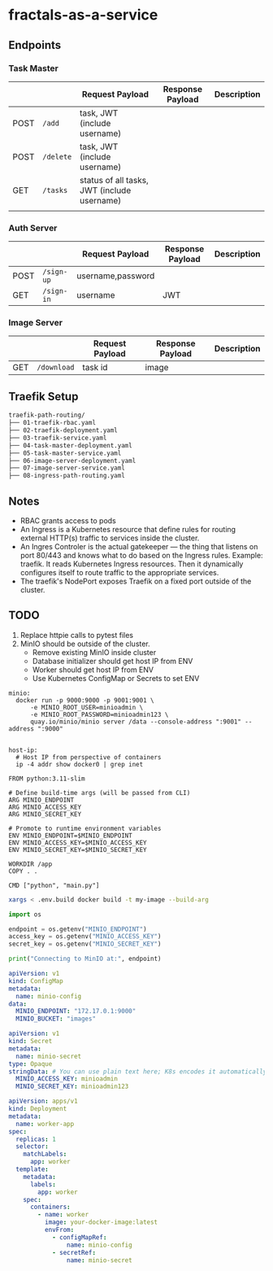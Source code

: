 # fractals-as-a-service

## Endpoints

### Task Master

|      |           | Request Payload                             | Response Payload | Description |
|------|-----------|---------------------------------------------|------------------|-------------|
| POST | `/add`    | task, JWT (include username)                |                  |             |
| POST | `/delete` | task, JWT (include username)                |                  |             |
| GET  | `/tasks`  | status of all tasks, JWT (include username) |                  |             |
|      |           |                                             |                  |             |

### Auth Server

|      |            | Request Payload   | Response Payload | Description |
|------|------------|-------------------|------------------|-------------|
| POST | `/sign-up` | username,password |                  |             |
| GET  | `/sign-in` | username          | JWT              |             |

### Image Server

|     |             | Request Payload | Response Payload | Description |
|-----|-------------|-----------------|------------------|-------------|
| GET | `/download` | task id         | image            |             |

## Traefik Setup

```bash
traefik-path-routing/
├── 01-traefik-rbac.yaml
├── 02-traefik-deployment.yaml
├── 03-traefik-service.yaml
├── 04-task-master-deployment.yaml
├── 05-task-master-service.yaml
├── 06-image-server-deployment.yaml
├── 07-image-server-service.yaml
├── 08-ingress-path-routing.yaml
```

## Notes

- RBAC grants access to pods
- An Ingress is a Kubernetes resource that define rules for routing external HTTP(s) traffic to services inside the
  cluster.
- An Ingres Controler is the actual gatekeeper — the thing that listens on port 80/443 and knows what to do based on the
  Ingress rules. Example: traefik. It reads Kubernetes Ingress resources. Then it dynamically configures itself to
  route traffic to the appropriate services.
- The traefik's NodePort exposes Traefik on a fixed port outside of the cluster.

## TODO

1. Replace httpie calls to pytest files
2. MinIO should be outside of the cluster.
    - Remove existing MinIO inside cluster
    - Database initializer should get host IP from ENV
    - Worker should get host IP from ENV
    - Use Kubernetes ConfigMap or Secrets to set ENV

  ```
  minio:
	docker run -p 9000:9000 -p 9001:9001 \
		-e MINIO_ROOT_USER=minioadmin \
  		-e MINIO_ROOT_PASSWORD=minioadmin123 \
  		quay.io/minio/minio server /data --console-address ":9001" --address ":9000"


  host-ip:
    # Host IP from perspective of containers
	ip -4 addr show docker0 | grep inet
  ```

  ```
  FROM python:3.11-slim

  # Define build-time args (will be passed from CLI)
  ARG MINIO_ENDPOINT
  ARG MINIO_ACCESS_KEY
  ARG MINIO_SECRET_KEY

  # Promote to runtime environment variables
  ENV MINIO_ENDPOINT=$MINIO_ENDPOINT
  ENV MINIO_ACCESS_KEY=$MINIO_ACCESS_KEY
  ENV MINIO_SECRET_KEY=$MINIO_SECRET_KEY

  WORKDIR /app
  COPY . .

  CMD ["python", "main.py"]
  ```

  ```bash
  xargs < .env.build docker build -t my-image --build-arg
  ```

```python
import os

endpoint = os.getenv("MINIO_ENDPOINT")
access_key = os.getenv("MINIO_ACCESS_KEY")
secret_key = os.getenv("MINIO_SECRET_KEY")

print("Connecting to MinIO at:", endpoint)
```

```yaml
apiVersion: v1
kind: ConfigMap
metadata:
  name: minio-config
data:
  MINIO_ENDPOINT: "172.17.0.1:9000"
  MINIO_BUCKET: "images"
```

```yaml
apiVersion: v1
kind: Secret
metadata:
  name: minio-secret
type: Opaque
stringData: # You can use plain text here; K8s encodes it automatically
  MINIO_ACCESS_KEY: minioadmin
  MINIO_SECRET_KEY: minioadmin123
```

```yaml
apiVersion: apps/v1
kind: Deployment
metadata:
  name: worker-app
spec:
  replicas: 1
  selector:
    matchLabels:
      app: worker
  template:
    metadata:
      labels:
        app: worker
    spec:
      containers:
        - name: worker
          image: your-docker-image:latest
          envFrom:
            - configMapRef:
                name: minio-config
            - secretRef:
                name: minio-secret
```
